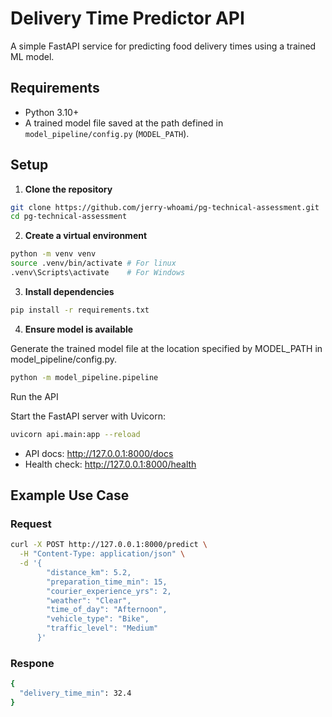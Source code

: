 # Delivery Time Predictor API

A simple FastAPI service for predicting food delivery times using a trained ML model.

## Requirements
- Python 3.10+  
- A trained model file saved at the path defined in `model_pipeline/config.py` (`MODEL_PATH`).  

## Setup

1. **Clone the repository**

```bash
git clone https://github.com/jerry-whoami/pg-technical-assessment.git
cd pg-technical-assessment
```

2. **Create a virtual environment**

```bash
python -m venv venv
source .venv/bin/activate # For linux
.venv\Scripts\activate    # For Windows
```
3. **Install dependencies**

```bash
pip install -r requirements.txt
```

4. **Ensure model is available**

Generate the trained model file at the location specified by MODEL_PATH in model_pipeline/config.py.

```bash
python -m model_pipeline.pipeline
```

Run the API

Start the FastAPI server with Uvicorn:

```bash
uvicorn api.main:app --reload
```

- API docs: http://127.0.0.1:8000/docs
- Health check: http://127.0.0.1:8000/health

## Example Use Case

### Request

```bash
curl -X POST http://127.0.0.1:8000/predict \
  -H "Content-Type: application/json" \
  -d '{
        "distance_km": 5.2,
        "preparation_time_min": 15,
        "courier_experience_yrs": 2,
        "weather": "Clear",
        "time_of_day": "Afternoon",
        "vehicle_type": "Bike",
        "traffic_level": "Medium"
      }'
```

### Respone

```bash
{
  "delivery_time_min": 32.4
}
```